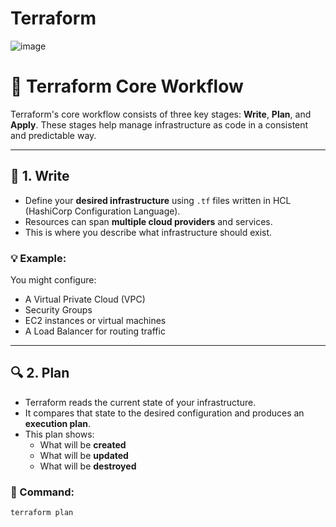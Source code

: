 # Terraform
![image](https://github.com/user-attachments/assets/8686fa2f-20cc-4687-9f0a-2ac18061dbdb)
# 🚀 Terraform Core Workflow

Terraform's core workflow consists of three key stages: **Write**, **Plan**, and **Apply**. These stages help manage infrastructure as code in a consistent and predictable way.

---

## 📝 1. Write

- Define your **desired infrastructure** using `.tf` files written in HCL (HashiCorp Configuration Language).
- Resources can span **multiple cloud providers** and services.
- This is where you describe what infrastructure should exist.

### 💡 Example:
You might configure:
- A Virtual Private Cloud (VPC)
- Security Groups
- EC2 instances or virtual machines
- A Load Balancer for routing traffic

---

## 🔍 2. Plan

- Terraform reads the current state of your infrastructure.
- It compares that state to the desired configuration and produces an **execution plan**.
- This plan shows:
  - What will be **created**
  - What will be **updated**
  - What will be **destroyed**

### 📌 Command:
```bash
terraform plan

